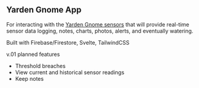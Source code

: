 ## Yarden Gnome App

For interacting with the [Yarden Gnome sensors](https://github.com/Ryazbeck/smart-gardening-sensor) that will provide real-time sensor data logging, notes, charts, photos, alerts, and eventually watering.

Built with Firebase/Firestore, Svelte, TailwindCSS

v.01 planned features
* Threshold breaches
* View current and historical sensor readings
* Keep notes